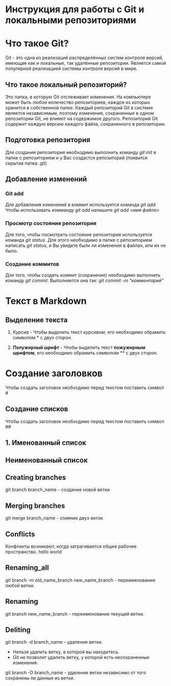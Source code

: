 # Инструкция для работы с Git и локальными репозиториями

# Что такое Git?
Git - это одна из реализаций распределённых систем контроля версий, имеющая как и локальные, так удалённые репозитории. Является самой популярной реализацией системы контроля версий в мире.
## Что такое локальный репозиторий?

Это папка, в которую Git отслеживает изменения. На компьютере может быть любое количество репозиториев, каждое из которых хранится в собственной папке. Каждый репозиторий Git в системе является независимым, поэтому изменения, сохраненные в одном репозитории Git, не влияют на содержимое другого. Репозиторий Git содержит каждую версию каждого файла, сохраненного в репозитории.

## Подготовка репозитория
Для создания репозитория необходимо выполнить команду *git init* в папке с репозиторием и у Вас создастся репозиторий (появится скрытая папка .git)

## Добавление изменений

### Git add
Для добавления изменений в коммит используется команда *git add*. Чтобы использовать комманду *git add* напишите *git add <имя файла>*

### Просмотр состояния репозитория
Для того, чтобы посмотреть состояние репозитория используется команда *git status*. Для этого необходимо в папке с репозиторием написать *git status*, и Вы увидете были ли изменения в файлах, или их не было.

### Создание коммитов
Для того, чтобы создать коммит (сохранение) необходимо выполнить команду *git commit*. Выполняется она так: *git commit -m "комментарий"*

# Текст в Markdown
## Выделение текста
1. *Курсив*  - Чтобы выделить текст *курсивом*, его необходимо обрамить символом * с двух сторон.

2. **Полужирный шрифт** - Чтобы выделить текст **пожужирным шрифтом**, его необходимо обрамить символом ** с двух сторон.

# Создание заголовков
Чтобы создать заголовок необходимо перед текстом поставить символ #

## Создание списков
Чтобы создать заголовок необходимо перед текстом поставить символ ##
## 1. Именованный список
## Неименованный список

## Creating branches
git branch branch_name - создание новой ветки

## Merging branches
git merge branch_name - слияние двух веток

## Conflicts
Конфликты возникают, когда затрагивается общее рабочее пространство.
hello world

## Renaming_all
git branch -m old_name_branch new_name_branch - переименование любой ветки.

## Renaming

git branch new_name_branch - переименование текущей ветки.

## Deliting
git branch -d branch_name - удаление ветки.

- Нельзя удалить ветку, в которой вы находитесь.
- Git не позволит удалить ветку, у которой есть несохраненные изменения.

git branch -D branch_name - удаление ветки независимо от того сохранены ли данные из ветки.